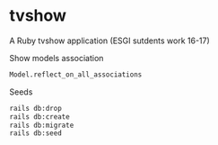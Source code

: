 # tvshow
A Ruby tvshow application (ESGI sutdents work 16-17)

Show models association
```sh
Model.reflect_on_all_associations
```

Seeds
```sh
rails db:drop
rails db:create
rails db:migrate
rails db:seed
```